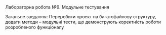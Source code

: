 Лабораторна робота №9. Модульне тестування

Загальне завдання: Переробити проект на багатофайлову структуру, додати методи – модульні тести, що
демонструють коректність роботи розробленого функціоналу
